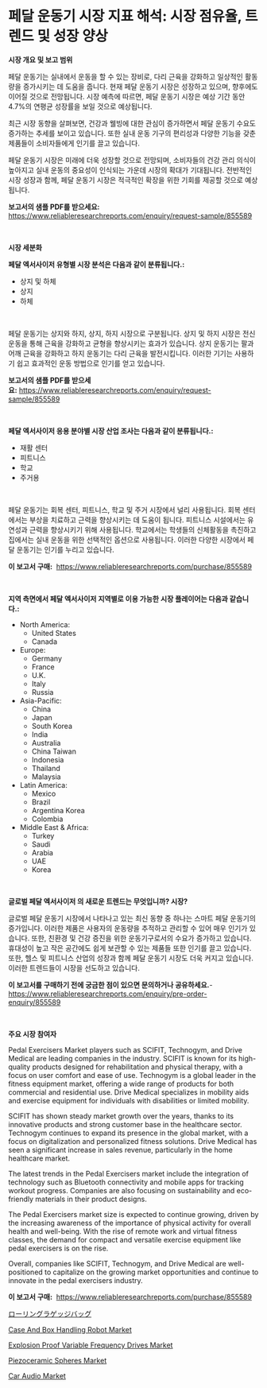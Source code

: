 <p><h1>페달 운동기 시장 지표 해석: 시장 점유율, 트렌드 및 성장 양상</h1></p><p><strong>시장 개요 및 보고 범위</strong></p>
<p><p>페달 운동기는 실내에서 운동을 할 수 있는 장비로, 다리 근육을 강화하고 일상적인 활동량을 증가시키는 데 도움을 줍니다. 현재 페달 운동기 시장은 성장하고 있으며, 향후에도 이어질 것으로 전망됩니다. 시장 예측에 따르면, 페달 운동기 시장은 예상 기간 동안 4.7%의 연평균 성장률을 보일 것으로 예상됩니다.</p><p>최근 시장 동향을 살펴보면, 건강과 웰빙에 대한 관심이 증가하면서 페달 운동기 수요도 증가하는 추세를 보이고 있습니다. 또한 실내 운동 기구의 편리성과 다양한 기능을 갖춘 제품들이 소비자들에게 인기를 끌고 있습니다.</p><p>페달 운동기 시장은 미래에 더욱 성장할 것으로 전망되며, 소비자들의 건강 관리 의식이 높아지고 실내 운동의 중요성이 인식되는 가운데 시장의 확대가 기대됩니다. 전반적인 시장 성장과 함께, 페달 운동기 시장은 적극적인 확장을 위한 기회를 제공할 것으로 예상됩니다.</p></p>
<p><strong>보고서의 샘플 PDF를 받으세요:</strong> <a href="https://www.reliableresearchreports.com/enquiry/request-sample/855589">https://www.reliableresearchreports.com/enquiry/request-sample/855589</a></p>
<p>&nbsp;</p>
<p><strong>시장 세분화</strong></p>
<p><strong>페달 엑서사이저 유형별 시장 분석은 다음과 같이 분류됩니다.:</strong></p>
<p><ul><li>상지 및 하체</li><li>상지</li><li>하체</li></ul></p>
<p>&nbsp;</p>
<p><p>페달 운동기는 상지와 하지, 상지, 하지 시장으로 구분됩니다. 상지 및 하지 시장은 전신 운동을 통해 근육을 강화하고 균형을 향상시키는 효과가 있습니다. 상지 운동기는 팔과 어깨 근육을 강화하고 하지 운동기는 다리 근육을 발전시킵니다. 이러한 기기는 사용하기 쉽고 효과적인 운동 방법으로 인기를 얻고 있습니다.</p></p>
<p><strong>보고서의 샘플 PDF를 받으세요:</strong>&nbsp;<a href="https://www.reliableresearchreports.com/enquiry/request-sample/855589">https://www.reliableresearchreports.com/enquiry/request-sample/855589</a></p>
<p>&nbsp;</p>
<p><strong> 페달 엑서사이저 응용 분야별 시장 산업 조사는 다음과 같이 분류됩니다.:</strong></p>
<p><ul><li>재활 센터</li><li>피트니스</li><li>학교</li><li>주거용</li></ul></p>
<p>&nbsp;</p>
<p><p>페달 운동기는 회복 센터, 피트니스, 학교 및 주거 시장에서 널리 사용됩니다. 회복 센터에서는 부상을 치료하고 근력을 향상시키는 데 도움이 됩니다. 피트니스 시설에서는 유연성과 근력을 향상시키기 위해 사용됩니다. 학교에서는 학생들의 신체활동을 촉진하고 집에서는 실내 운동을 위한 선택적인 옵션으로 사용됩니다. 이러한 다양한 시장에서 페달 운동기는 인기를 누리고 있습니다.</p></p>
<p><strong>이 보고서 구매:</strong>&nbsp; <a href="https://www.reliableresearchreports.com/purchase/855589">https://www.reliableresearchreports.com/purchase/855589</a></p>
<p>&nbsp;</p>
<p><strong>지역 측면에서 페달 엑서사이저 지역별로 이용 가능한 시장 플레이어는 다음과 같습니다.:</strong></p>
<p><ul>
    <li>
        North America:
        <ul>
            <li>United States</li>
            <li>Canada</li>
        </ul>
    </li>
    <li>
        Europe:
        <ul>
            <li>Germany</li>
            <li>France</li>
            <li>U.K.</li>
            <li>Italy</li>
            <li>Russia</li>
        </ul>
    </li>
    <li>
        Asia-Pacific:
        <ul>
            <li>China</li>
            <li>Japan</li>
            <li>South Korea</li>
            <li>India</li>
            <li>Australia</li>
            <li>China Taiwan</li>
            <li>Indonesia</li>
            <li>Thailand</li>
            <li>Malaysia</li>
        </ul>
    </li>
    <li>
        Latin America:
        <ul>
            <li>Mexico</li>
            <li>Brazil</li>
            <li>Argentina Korea</li>
            <li>Colombia</li>
        </ul>
    </li>
    <li>
        Middle East & Africa:
        <ul>
            <li>Turkey</li>
            <li>Saudi</li>
            <li>Arabia</li>
            <li>UAE</li>
            <li>Korea</li>
        </ul>
    </li>
    </ul></p>
<p>&nbsp;</p>
<p><strong>글로벌 페달 엑서사이저 의 새로운 트렌드는 무엇입니까? 시장?</strong></p>
<p><p>글로벌 페달 운동기 시장에서 나타나고 있는 최신 동향 중 하나는 스마트 페달 운동기의 증가입니다. 이러한 제품은 사용자의 운동량을 추적하고 관리할 수 있어 매우 인기가 있습니다. 또한, 친환경 및 건강 증진을 위한 운동기구로서의 수요가 증가하고 있습니다. 휴대성이 높고 작은 공간에도 쉽게 보관할 수 있는 제품들 또한 인기를 끌고 있습니다. 또한, 헬스 및 피트니스 산업의 성장과 함께 페달 운동기 시장도 더욱 커지고 있습니다. 이러한 트렌드들이 시장을 선도하고 있습니다.</p></p>
<p><strong>이 보고서를 구매하기 전에 궁금한 점이 있으면 문의하거나 공유하세요.</strong>- <a href="https://www.reliableresearchreports.com/enquiry/pre-order-enquiry/855589">https://www.reliableresearchreports.com/enquiry/pre-order-enquiry/855589</a></p>
<p>&nbsp;</p>
<p><strong>주요 시장 참여자</strong></p>
<p><p>Pedal Exercisers Market players such as SCIFIT, Technogym, and Drive Medical are leading companies in the industry. SCIFIT is known for its high-quality products designed for rehabilitation and physical therapy, with a focus on user comfort and ease of use. Technogym is a global leader in the fitness equipment market, offering a wide range of products for both commercial and residential use. Drive Medical specializes in mobility aids and exercise equipment for individuals with disabilities or limited mobility.</p><p>SCIFIT has shown steady market growth over the years, thanks to its innovative products and strong customer base in the healthcare sector. Technogym continues to expand its presence in the global market, with a focus on digitalization and personalized fitness solutions. Drive Medical has seen a significant increase in sales revenue, particularly in the home healthcare market.</p><p>The latest trends in the Pedal Exercisers market include the integration of technology such as Bluetooth connectivity and mobile apps for tracking workout progress. Companies are also focusing on sustainability and eco-friendly materials in their product designs.</p><p>The Pedal Exercisers market size is expected to continue growing, driven by the increasing awareness of the importance of physical activity for overall health and well-being. With the rise of remote work and virtual fitness classes, the demand for compact and versatile exercise equipment like pedal exercisers is on the rise.</p><p>Overall, companies like SCIFIT, Technogym, and Drive Medical are well-positioned to capitalize on the growing market opportunities and continue to innovate in the pedal exercisers industry.</p></p>
<p><strong>이 보고서 구매:</strong>&nbsp;&nbsp;<a href="https://www.reliableresearchreports.com/purchase/855589">https://www.reliableresearchreports.com/purchase/855589</a></p>
<p><p><a href="https://github.com/lababdou/Market-Research-Report-List-2/blob/main/1937535187609.md">ローリングラゲッジバッグ</a></p><p><a href="https://issuu.com/reportprime-2/docs/case-and-box-handling-robot-market-size-2030.pptx">Case And Box Handling Robot Market</a></p><p><a href="https://noble-drawer-34c.notion.site/Global-Explosion-Proof-Variable-Frequency-Drives-Market-Size-and-Market-Trends-Insights-and-Project-81211e9e545c4dfd940e1c65a87e6997">Explosion Proof Variable Frequency Drives Market</a></p><p><a href="https://view.publitas.com/reportprime-1/piezoceramic-spheres-market-size-global-industry-overview-market-segmentation-and-forecast-2024-to-2031/">Piezoceramic Spheres Market</a></p><p><a href="https://github.com/NorbertYates/Market-Research-Report-List-3/blob/main/car-audio-market.md">Car Audio Market</a></p></p>

